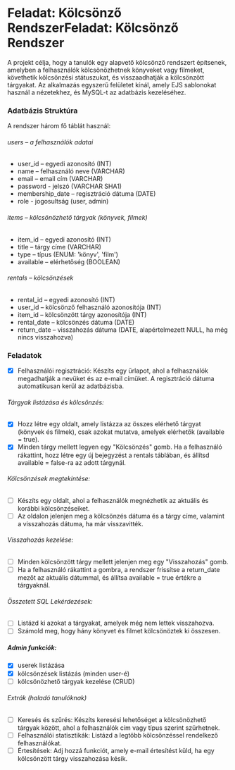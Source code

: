 # Feladat: Kölcsönző RendszerFeladat: Kölcsönző Rendszer
A projekt célja, hogy a tanulók egy alapvető kölcsönző rendszert építsenek, amelyben a felhasználók kölcsönözhetnek könyveket vagy filmeket, követhetik kölcsönzési státuszukat, és visszaadhatják a kölcsönzött tárgyakat. Az alkalmazás egyszerű felületet kínál, amely EJS sablonokat használ a nézetekhez, és MySQL-t az adatbázis kezeléséhez.

### Adatbázis Struktúra
A rendszer három fő táblát használ:

###### users – a felhasználók adatai

- user_id – egyedi azonosító (INT)
- name – felhasználó neve (VARCHAR)
- email – email cím (VARCHAR)
- password - jelszó (VARCHAR SHA1)
- membership_date – regisztráció dátuma (DATE)
- role - jogosultság (user, admin)

###### items – kölcsönözhető tárgyak (könyvek, filmek)
- item_id – egyedi azonosító (INT)
- title – tárgy címe (VARCHAR)
- type – típus (ENUM: 'könyv', 'film')
- available – elérhetőség (BOOLEAN)

###### rentals – kölcsönzések

- rental_id – egyedi azonosító (INT)
- user_id – kölcsönző felhasználó azonosítója (INT)
- item_id – kölcsönzött tárgy azonosítója (INT)
- rental_date – kölcsönzés dátuma (DATE)
- return_date – visszahozás dátuma (DATE, alapértelmezett NULL, ha még nincs visszahozva)
### Feladatok
- [x] Felhasználói regisztráció: Készíts egy űrlapot, ahol a felhasználók megadhatják a nevüket és az e-mail címüket. A regisztráció dátuma automatikusan kerül az adatbázisba.

###### Tárgyak listázása és kölcsönzés:

- [x] Hozz létre egy oldalt, amely listázza az összes elérhető tárgyat (könyvek és filmek), csak azokat mutatva, amelyek elérhetők (available = true).
- [x] Minden tárgy mellett legyen egy "Kölcsönzés" gomb. Ha a felhasználó rákattint, hozz létre egy új bejegyzést a rentals táblában, és állítsd available = false-ra az adott tárgynál.

###### Kölcsönzések megtekintése:

- [ ] Készíts egy oldalt, ahol a felhasználók megnézhetik az aktuális és korábbi kölcsönzéseiket.
- [ ] Az oldalon jelenjen meg a kölcsönzés dátuma és a tárgy címe, valamint a visszahozás dátuma, ha már visszavitték.

###### Visszahozás kezelése:

- [ ] Minden kölcsönzött tárgy mellett jelenjen meg egy "Visszahozás" gomb.
- [ ] Ha a felhasználó rákattint a gombra, a rendszer frissítse a return_date mezőt az aktuális dátummal, és állítsa available = true értékre a tárgyaknál.

###### Összetett SQL Lekérdezések:

- [ ] Listázd ki azokat a tárgyakat, amelyek még nem lettek visszahozva.
- [ ] Számold meg, hogy hány könyvet és filmet kölcsönöztek ki összesen.

##### Admin funkciók:

- [x] userek listázása
- [x] kölcsönzések listázás (minden user-é)
- [ ] kölcsönözhető tárgyak kezelése (CRUD)

###### Extrák (haladó tanulóknak)

- [ ] Keresés és szűrés: Készíts keresési lehetőséget a kölcsönözhető tárgyak között, ahol a felhasználók cím vagy típus szerint szűrhetnek.
- [ ] Felhasználói statisztikák: Listázd a legtöbb kölcsönzéssel rendelkező felhasználókat.
- [ ] Értesítések: Adj hozzá funkciót, amely e-mail értesítést küld, ha egy kölcsönzött tárgy visszahozása késik.
